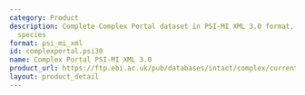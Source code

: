 ```yaml
---
category: Product
description: Complete Complex Portal dataset in PSI-MI XML 3.0 format, organized by
  species
format: psi_mi_xml
id: complexportal.psi30
name: Complex Portal PSI-MI XML 3.0
product_url: https://ftp.ebi.ac.uk/pub/databases/intact/complex/current/psi30/
layout: product_detail
---
```

